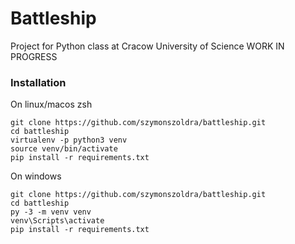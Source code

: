 # Battleship

Project for Python class at Cracow University of Science WORK IN PROGRESS

### Installation

On linux/macos zsh

```shell
git clone https://github.com/szymonszoldra/battleship.git
cd battleship
virtualenv -p python3 venv
source venv/bin/activate
pip install -r requirements.txt
```

On windows

```shell
git clone https://github.com/szymonszoldra/battleship.git
cd battleship
py -3 -m venv venv
venv\Scripts\activate
pip install -r requirements.txt
```
